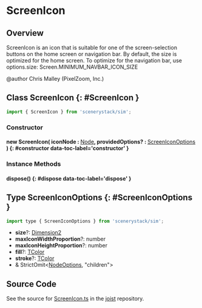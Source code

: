 # ScreenIcon

## Overview

ScreenIcon is an icon that is suitable for one of the screen-selection buttons on the home screen or navigation bar.
By default, the size is optimized for the home screen.
To optimize for the navigation bar, use options.size: Screen.MINIMUM_NAVBAR_ICON_SIZE

@author Chris Malley (PixelZoom, Inc.)

## Class ScreenIcon {: #ScreenIcon }


```js
import { ScreenIcon } from 'scenerystack/sim';
```
### Constructor

#### new ScreenIcon( iconNode : <span style="font-weight: 400;">[Node](../scenery/Node.md)</span>, providedOptions? : <span style="font-weight: 400;">[ScreenIconOptions](../sim/ScreenIcon.md#ScreenIconOptions)</span> ) {: #constructor data-toc-label='constructor' }

### Instance Methods

#### dispose() {: #dispose data-toc-label='dispose' }



## Type ScreenIconOptions {: #ScreenIconOptions }


```js
import type { ScreenIconOptions } from 'scenerystack/sim';
```
- **size**?: [Dimension2](../dot/Dimension2.md)
- **maxIconWidthProportion**?: <span style="color: hsla(calc(var(--md-hue) + 180deg),80%,40%,1);">number</span>
- **maxIconHeightProportion**?: <span style="color: hsla(calc(var(--md-hue) + 180deg),80%,40%,1);">number</span>
- **fill**?: [TColor](../scenery/TColor.md)
- **stroke**?: [TColor](../scenery/TColor.md)
- &amp; StrictOmit&lt;[NodeOptions](../scenery/Node.md#NodeOptions), "children"&gt;




## Source Code

See the source for [ScreenIcon.ts](https://github.com/phetsims/joist/blob/main/js/ScreenIcon.ts) in the [joist](https://github.com/phetsims/joist) repository.
